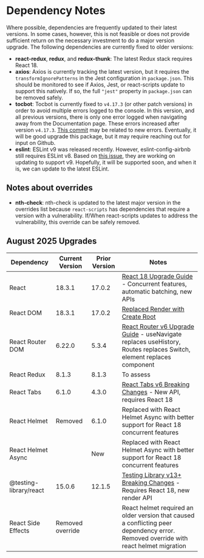 # Dependency Notes

Where possible, dependencies are frequently updated to their latest versions.
In some cases, however, this is not feasible or does not provide sufficient
return on the necessary investment to do a major version upgrade. The following
dependencies are currently fixed to older versions:

- **react-redux**, **redux**, and **redux-thunk**: The latest Redux stack requires React 18.
- **axios**: Axios is currently tracking the latest version, but it requires the `transformIgnorePatterns` in the Jest configuration in `package.json`. This should be monitored to see if Axios, Jest, or react-scripts update to support this natively. If so, the full `"jest"` property in `package.json` can be removed safely.
- **tocbot**: Tocbot is currently fixed to `v4.17.3` (or other patch versions) in order to avoid multiple errors logged to the console. In this version, and all previous versions, there is only one error logged when navigating away from the Documentation page.
  These errors increased after version `v4.17.3`.
  [This commit](https://github.com/tscanlin/tocbot/commit/be66ad95284ebd21299a203d5479e12d85e34d62) may be related to new errors.
  Eventually, it will be good upgrade this package, but it may require reaching out for input on Github.
- **eslint**: ESLint v9 was released recently. However, eslint-config-airbnb still requires ESLint v8. Based on [this issue](https://github.com/airbnb/javascript/issues/2961), they are working on updating to support v9. Hopefully, it will be supported soon, and when it is, we can update to the latest ESLint.

## Notes about overrides

- **nth-check**: nth-check is updated to the latest major version in the overrides list because `react-scripts` has dependencies that require a version with a vulnerability.
  If/When react-scripts updates to address the vulnerability, this override can be safely removed.

## August 2025 Upgrades
| Dependency | Current Version | Prior Version | Notes |
|----|----|----|----|
| React | 18.3.1 | 17.0.2 | [React 18 Upgrade Guide](https://react.dev/blog/2022/03/08/react-18-upgrade-guide) - Concurrent features, automatic batching, new APIs |
| React DOM | 18.3.1 | 17.0.2 | [Replaced Render with Create Root](https://react.dev/blog/2022/03/08/react-18-upgrade-guide#updates-to-client-rendering-apis) |
| React Router DOM | 6.22.0 | 5.3.4 | [React Router v6 Upgrade Guide](https://reactrouter.com/en/main/upgrading/v5) - useNavigate replaces useHistory, Routes replaces Switch, element replaces component |
| React Redux | 8.1.3 | 8.1.3 | To assess |
| React Tabs | 6.1.0 | 4.3.0 | [React Tabs v6 Breaking Changes](https://github.com/reactjs/react-tabs/blob/master/CHANGELOG.md) - New API, requires React 18 |
| React Helmet | Removed | 6.1.0 | Replaced with React Helmet Async with better support for React 18 concurrent features |
| React Helmet Async | | New | Replaced with React Helmet Async with better support for React 18 concurrent features |
| @testing-library/react | 15.0.6 | 12.1.5 | [Testing Library v13+ Breaking Changes](https://github.com/testing-library/react-testing-library/blob/main/CHANGELOG.md) - Requires React 18, new render API |
| React Side Effects | Removed override | | React helmet required an older version that caused a conflicting peer dependency error. Removed override with react helmet migration |
